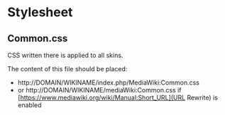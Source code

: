 # Stylesheet

## Common.css

CSS written there is applied to all skins.

The content of this file should be placed:

* http://DOMAIN/WIKINAME/index.php/MediaWiki:Common.css
* or http://DOMAIN/WIKINAME/mediaWiki:Common.css if [https://www.mediawiki.org/wiki/Manual:Short_URL](URL Rewrite) is enabled

